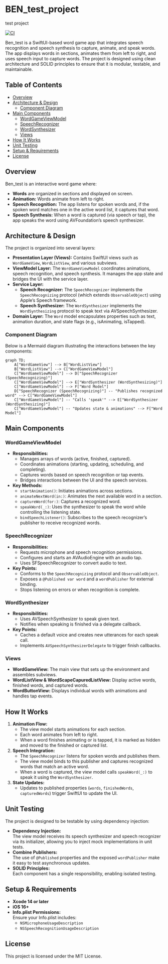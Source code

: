 # BEN_test_project
test project

[![CI](https://github.com/virtuoussong/BEN_test_project/actions/workflows/swift-test.yml/badge.svg)](https://github.com/virtuoussong/BEN_test_project/actions/workflows/swift-test.yml)

Ben_test is a SwiftUI-based word game app that integrates speech recognition and speech synthesis to capture, animate, and speak words. The app displays words in sections, animates them from left to right, and uses speech input to capture words. The project is designed using clean architecture and SOLID principles to ensure that it is modular, testable, and maintainable.

## Table of Contents

- [Overview](#overview)
- [Architecture & Design](#architecture--design)
  - [Component Diagram](#component-diagram)
- [Main Components](#main-components)
  - [WordGameViewModel](#wordgameviewmodel)
  - [SpeechRecognizer](#speechrecognizer)
  - [WordSynthesizer](#wordsynthesizer)
  - [Views](#views)
- [How It Works](#how-it-works)
- [Unit Testing](#unit-testing)
- [Setup & Requirements](#setup--requirements)
- [License](#license)

## Overview

Ben_test is an interactive word game where:

- **Words** are organized in sections and displayed on screen.
- **Animation:** Words animate from left to right.
- **Speech Recognition:** The app listens for spoken words and, if the spoken word matches one in the active word list, it captures that word.
- **Speech Synthesis:** When a word is captured (via speech or tap), the app speaks the word using AVFoundation’s speech synthesizer.

## Architecture & Design

The project is organized into several layers:

- **Presentation Layer (Views):** Contains SwiftUI views such as `WordGameView`, `WordListView`, and various subviews.
- **ViewModel Layer:** The `WordGameViewModel` coordinates animations, speech recognition, and speech synthesis. It manages the app state and bridges the UI with the service layer.
- **Service Layer:**
  - **Speech Recognizer:** The `SpeechRecognizer` implements the `SpeechRecognizing` protocol (which extends `ObservableObject`) using Apple’s Speech framework.
  - **Speech Synthesizer:** The `WordSynthesizer` implements the `WordSynthesizing` protocol to speak text via AVSpeechSynthesizer.
- **Domain Layer:** The `Word` model encapsulates properties such as text, animation duration, and state flags (e.g., isAnimating, isTapped).

### Component Diagram

Below is a Mermaid diagram illustrating the interactions between the key components:

```mermaid
graph TD;
    A["WordGameView"] --> B["WordListView"]
    B["WordListView"] --> C["WordGameViewModel"]
    C["WordGameViewModel"] --> D["SpeechRecognizer (SpeechRecognizing)"]
    C["WordGameViewModel"] --> E["WordSynthesizer (WordSynthesizing)"]
    C["WordGameViewModel"] --> F["Word Model"]
    D["SpeechRecognizer (SpeechRecognizing)"] -- "Publishes recognized word" --> C["WordGameViewModel"]
    C["WordGameViewModel"] -- "Calls 'speak'" --> E["WordSynthesizer (WordSynthesizing)"]
    C["WordGameViewModel"] -- "Updates state & animations" --> F["Word Model"]
```

## Main Components

### WordGameViewModel

- **Responsibilities:**
  - Manages arrays of words (active, finished, captured).
  - Coordinates animations (starting, updating, scheduling, and completing).
  - Captures words based on speech recognition or tap events.
  - Bridges interactions between the UI and the speech services.
- **Key Methods:**
  - `startAnimation()`: Initiates animations across sections.
  - `animateNextWord(in:)`: Animates the next available word in a section.
  - `captureWord(for:)`: Captures a recognized word.
  - `speakWord(_:)`: Uses the synthesizer to speak the word while controlling the listening state.
  - `bindSpeechListener()`: Subscribes to the speech recognizer’s publisher to receive recognized words.

### SpeechRecognizer

- **Responsibilities:**
  - Requests microphone and speech recognition permissions.
  - Configures and starts an AVAudioEngine with an audio tap.
  - Uses SFSpeechRecognizer to convert audio to text.
- **Key Points:**
  - Conforms to the `SpeechRecognizing` protocol and `ObservableObject`.
  - Exposes a `@Published var word` and a `wordPublisher` for external binding.
  - Stops listening on errors or when recognition is complete.

### WordSynthesizer

- **Responsibilities:**
  - Uses AVSpeechSynthesizer to speak given text.
  - Notifies when speaking is finished via a delegate callback.
- **Key Points:**
  - Caches a default voice and creates new utterances for each speak call.
  - Implements `AVSpeechSynthesizerDelegate` to trigger finish callbacks.

### Views

- **WordGameView:** The main view that sets up the environment and assembles subviews.
- **WordListView & WordScapeCapuredListView:** Display active words, finished words, and captured words.
- **WordButtonView:** Displays individual words with animations and handles tap events.

## How It Works

1. **Animation Flow:**
   - The view model starts animations for each section.
   - Each word animates from left to right.
   - When a word finishes animating or is tapped, it is marked as hidden and moved to the finished or captured list.
2. **Speech Integration:**
   - The `SpeechRecognizer` listens for spoken words and publishes them.
   - The view model binds to this publisher and captures recognized words that match an active word.
   - When a word is captured, the view model calls `speakWord(_:)` to speak it using the `WordSynthesizer`.
3. **State Updates:**
   - Updates to published properties (`words`, `finishedWords`, `capturedWords`) trigger SwiftUI to update the UI.

## Unit Testing

The project is designed to be testable by using dependency injection:

- **Dependency Injection:**  
  The view model receives its speech synthesizer and speech recognizer via its initializer, allowing you to inject mock implementations in unit tests.
- **Combine Publishers:**  
  The use of `@Published` properties and the exposed `wordPublisher` make it easy to test asynchronous updates.
- **SOLID Principles:**  
  Each component has a single responsibility, enabling isolated testing.

## Setup & Requirements

- **Xcode 14 or later**
- **iOS 16+**
- **Info.plist Permissions:**  
  Ensure your Info.plist includes:
  - `NSMicrophoneUsageDescription`
  - `NSSpeechRecognitionUsageDescription`

## License

This project is licensed under the MIT License.

